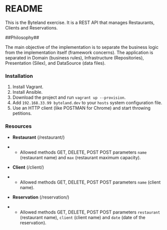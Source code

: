 # README #

This is the Byteland exercise. It is a REST API that manages Restaurants, Clients and Reservations.

##Philosophy##

The main objective of the implementation is to separate the business logic from the implementation
itself (framework concerns). The application is separated in Domain (business rules), Infrastructure
(Repositories), Presentation (Silex), and DataSource (data files).

### Installation ###

1. Install Vagrant.
2. Install Ansible.
3. Download the project and run `vagrant up --provision`.
4. Add `192.168.33.99 byteland.dev` to your `hosts` system configuration file.
5. Use an HTTP client (like POSTMAN for Chrome) and start throwing petitions.

### Resources ###

* **Restaurant** (/restaurant/)
* * Allowed methods GET, DELETE, POST
   POST parameters `name` (restaurant name) and `max` (restaurant maximum capacity).

* **Client** (/client/)
* * Allowed methods GET, DELETE, POST
   POST parameters `name` (client name).

* **Reservation** (/reservation/)
* * Allowed methods GET, DELETE, POST
  POST parameters `restaurant` (restaurant name), `client` (client name) and `date` (date of the reservation).